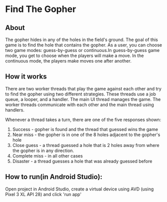 # Find The Gopher
## About

The gopher hides in any of the holes in the field's ground. The goal of this game is to find the hole that contains the gopher. 
As a user, you can choose two game modes: guess-by-guess or continuous.In guess-by-guess game mode, you get to choose when the players will make a move. In the continuous mode, the players make moves one after another. 

## How it works
There are two worker threads that play the game against each other and try to find the gopher using two different strategies.
These threads use a job queue, a looper, and a handler. The main UI thread manages the game. The worker threads communicate with each other and the main thread using handlers.  

Whenever a thread takes a turn, there are one of the five responses shown:
1. Success - gopher is found and the thread that guessed wins the game
2. Near miss - the gopher is in one of the 8 holes adjacent to the gopher's hole
3. Close guess - a thread guessed a hole that is 2 holes away from where the gopher is in any direction.
4. Complete miss - in all other cases 
5. Disaster - a thread guesses a hole that was already guessed before


## How to run(in Android Studio):

Open project in Android Studio, create a virtual device using AVD (using Pixel 3 XL API 28) and click 'run app'

